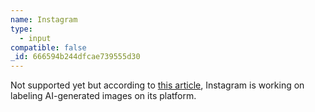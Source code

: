 ```yaml
---
name: Instagram
type:
  - input
compatible: false
_id: 666594b244dfcae739555d30
---
```

Not supported yet but according to [this article](https://about.fb.com/news/2024/02/labeling-ai-generated-images-on-facebook-instagram-and-threads/), Instagram is working on labeling AI-generated images on its platform.
